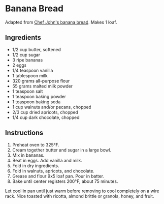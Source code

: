 # Banana Bread

Adapted from [Chef John's banana bread](http://foodwishes.blogspot.com/2012/01/banana-bread-thats-okay-to-make-early.html). Makes 1 loaf.

## Ingredients

- 1/2 cup butter, softened
- 1/2 cup sugar
- 3 ripe bananas
- 2 eggs
- 1/4 teaspoon vanilla
- 1 tablespoon milk
- 320 grams all-purpose flour
- 55 grams malted milk powder
- 1 teaspoon salt
- 1 teaspoon baking powder
- 1 teaspoon baking soda
- 1 cup walnuts and/or pecans, chopped
- 2/3 cup dried apricots, chopped
- 1/4 cup dark chocolate, chopped

## Instructions

1. Preheat oven to 325°F.
2. Cream together butter and sugar in a large bowl.
3. Mix in bananas.
4. Beat in eggs. Add vanilla and milk.
5. Fold in dry ingredients.
6. Fold in walnuts, apricots, and chocolate.
7. Grease and flour 9x5 loaf pan. Pour in batter.
8. Bake until center registers 200°F, about 75 minutes.

Let cool in pan until just warm before removing to cool completely on a wire rack. Nice toasted with ricotta, almond brittle or granola, honey, and fruit.
